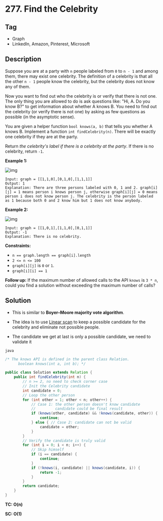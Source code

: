 # 277. Find the Celebrity

## Tag

- Graph
- LinkedIn, Amazon, Pinterest, Microsoft

## Description 

Suppose you are at a party with `n` people labeled from `0` to `n - 1` and among them, there may exist one celebrity. The definition of a celebrity is that all the other `n - 1` people know the celebrity, but the celebrity does not know any of them.

Now you want to find out who the celebrity is or verify that there is not one. The only thing you are allowed to do is ask questions like: "Hi, A. Do you know B?" to get information about whether A knows B. You need to find out the celebrity (or verify there is not one) by asking as few questions as possible (in the asymptotic sense).

You are given a helper function `bool knows(a, b)` that tells you whether A knows B. Implement a function `int findCelebrity(n)`. There will be exactly one celebrity if they are at the party.

Return *the celebrity's label if there is a celebrity at the party*. If there is no celebrity, return `-1`.



**Example 1:**

![img](https://assets.leetcode.com/uploads/2022/01/19/g1.jpg)

```
Input: graph = [[1,1,0],[0,1,0],[1,1,1]]
Output: 1
Explanation: There are three persons labeled with 0, 1 and 2. graph[i][j] = 1 means person i knows person j, otherwise graph[i][j] = 0 means person i does not know person j. The celebrity is the person labeled as 1 because both 0 and 2 know him but 1 does not know anybody.
```

**Example 2:**

![img](https://assets.leetcode.com/uploads/2022/01/19/g2.jpg)

```
Input: graph = [[1,0,1],[1,1,0],[0,1,1]]
Output: -1
Explanation: There is no celebrity.
```

 

**Constraints:**

- `n == graph.length == graph[i].length`
- `2 <= n <= 100`
- `graph[i][j]` is `0` or `1`.
- `graph[i][i] == 1`

 

**Follow up:** If the maximum number of allowed calls to the API `knows` is `3 * n`, could you find a solution without exceeding the maximum number of calls?



## Solution

- This is similar to **Boyer–Moore majority vote algorithm**.

- The idea is to use <u>Linear scan</u> to keep a possible candidate for the celebrity and eliminate not possible people.

- The candidate we get at last is only a possible candidate, we need to validate it



`java`

```java
/* The knows API is defined in the parent class Relation.
      boolean knows(int a, int b); */

public class Solution extends Relation {
    public int findCelebrity(int n) {
        // n >= 2, no need to check corner case
        // Init the Celebrity candidate
        int candidate = 0;
        // Loop the other person
        for (int other = 1; other < n; other++) {
            // Case 1: the other person doesn't know candidate
            //         candidate could be final result
            if (knows(other, candidate) && !knows(candidate, other)) {
                continue;
            } else { // Case 2: candidate can not be valid
                candidate = other;
            }
        }
        // Verify the candidate is truly valid
        for (int i = 0; i < n; i++) {
            // Skip himself
            if (i == candidate) {
                continue;
            }
            if (!knows(i, candidate) || knows(candidate, i)) {
                return -1;
            }
        }
        return candidate;
    }
}
```



**TC: O(n)**

**SC: O(1)**

